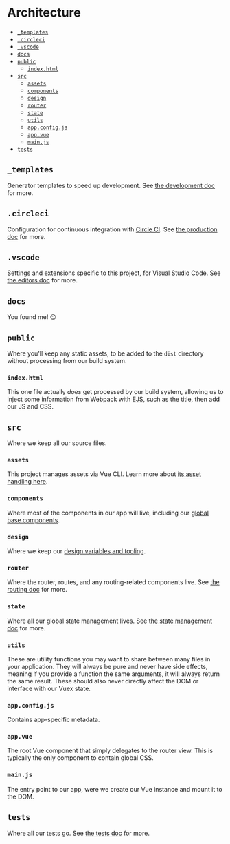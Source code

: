 # Architecture

- [`_templates`](#_templates)
- [`.circleci`](#circleci)
- [`.vscode`](#vscode)
- [`docs`](#docs)
- [`public`](#public)
  - [`index.html`](#indexhtml)
- [`src`](#src)
  - [`assets`](#assets)
  - [`components`](#components)
  - [`design`](#design)
  - [`router`](#router)
  - [`state`](#state)
  - [`utils`](#utils)
  - [`app.config.js`](#appconfigjs)
  - [`app.vue`](#appvue)
  - [`main.js`](#mainjs)
- [`tests`](#tests)

## `_templates`

Generator templates to speed up development. See [the development doc](development.md#generators) for more.

## `.circleci`

Configuration for continuous integration with [Circle CI](https://circleci.com/). See [the production doc](production.md#from-circle-ci) for more.

## `.vscode`

Settings and extensions specific to this project, for Visual Studio Code. See [the editors doc](editors.md#visual-studio-code) for more.

## `docs`

You found me! :wink:

## `public`

Where you'll keep any static assets, to be added to the `dist` directory without processing from our build system.

### `index.html`

This one file actually _does_ get processed by our build system, allowing us to inject some information from Webpack with [EJS](http://ejs.co/), such as the title, then add our JS and CSS.

## `src`

Where we keep all our source files.

### `assets`

This project manages assets via Vue CLI. Learn more about [its asset handling here](https://github.com/vuejs/vue-cli/blob/dev/docs/assets.md).

### `components`

Where most of the components in our app will live, including our [global base components](development.md#base-components).

### `design`

Where we keep our [design variables and tooling](tech.md#design-variables-and-tooling).

### `router`

Where the router, routes, and any routing-related components live. See [the routing doc](routing.md) for more.

### `state`

Where all our global state management lives. See [the state management doc](state.md) for more.

### `utils`

These are utility functions you may want to share between many files in your application. They will always be pure and never have side effects, meaning if you provide a function the same arguments, it will always return the same result. These should also never directly affect the DOM or interface with our Vuex state.

### `app.config.js`

Contains app-specific metadata.

### `app.vue`

The root Vue component that simply delegates to the router view. This is typically the only component to contain global CSS.

### `main.js`

The entry point to our app, were we create our Vue instance and mount it to the DOM.

## `tests`

Where all our tests go. See [the tests doc](tests.md) for more.
